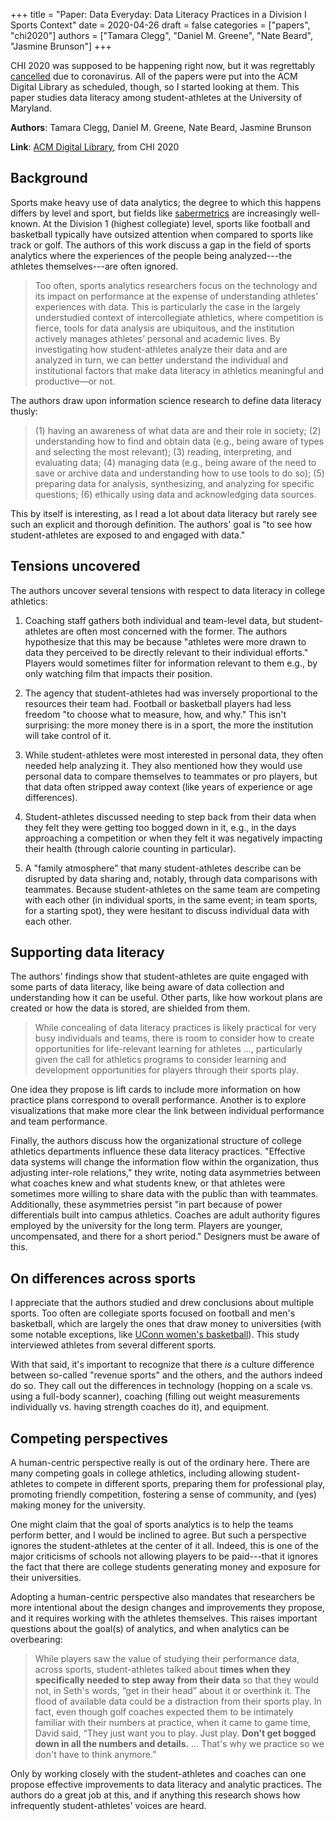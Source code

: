 +++
title = "Paper: Data Everyday: Data Literacy Practices in a Division I Sports Context"
date = 2020-04-26
draft = false
categories = ["papers", "chi2020"]
authors = ["Tamara Clegg", "Daniel M. Greene", "Nate Beard", "Jasmine Brunson"]
+++

CHI 2020 was supposed to be happening right now, but it was regrettably [cancelled](https://chi2020.acm.org/) due to coronavirus. All of the papers were put into the ACM Digital Library as scheduled, though, so I started looking at them. This paper studies data literacy among student-athletes at the University of Maryland.

<!--more-->

**Authors**: Tamara Clegg, Daniel M. Greene, Nate Beard, Jasmine Brunson

**Link**: [ACM Digital Library](https://dl.acm.org/doi/abs/10.1145/3313831.3376153), from CHI 2020

## Background
Sports make heavy use of data analytics; the degree to which this happens differs by level and sport, but fields like [sabermetrics](https://en.wikipedia.org/wiki/Sabermetrics) are increasingly well-known. At the Division 1 (highest collegiate) level, sports like football and basketball typically have outsized attention when compared to sports like track or golf. The authors of this work discuss a gap in the field of sports analytics where the experiences of the people being analyzed---the athletes themselves---are often ignored.

> Too often, sports analytics researchers focus on the technology and its impact on performance at the expense of understanding athletes’ experiences with data. This is particularly the case in the largely understudied context of intercollegiate athletics, where competition is fierce, tools for data analysis are ubiquitous, and the institution actively manages athletes’ personal and academic lives. By investigating how student-athletes analyze their data and are analyzed in turn, we can better understand the individual and institutional factors that make data literacy in athletics meaningful and productive—or not.

The authors draw upon information science research to define data literacy thusly:

> (1) having an awareness of what data are and their role in society;
> (2) understanding how to find and obtain data (e.g., being aware of types and selecting the most relevant);
> (3) reading, interpreting, and evaluating data;
> (4) managing data (e.g., being aware of the need to save or archive data and understanding how to use tools to do so);
> (5) preparing data for analysis, synthesizing, and analyzing for specific questions;
> (6) ethically using data and acknowledging data sources.

This by itself is interesting, as I read a lot about data literacy but rarely see such an explicit and thorough definition. The authors' goal is "to see how student-athletes are exposed to and engaged with data."


## Tensions uncovered
The authors uncover several tensions with respect to data literacy in college athletics:

1. Coaching staff gathers both individual and team-level data, but student-athletes are often most concerned with the former. The authors hypothesize that this may be because "athletes were more drawn to data they perceived to be directly relevant to their individual efforts." Players would sometimes filter for information relevant to them e.g., by only watching film that impacts their position.

2. The agency that student-athletes had was inversely proportional to the resources their team had. Football or basketball players had less freedom "to choose what to measure, how, and why." This isn't surprising: the more money there is in a sport, the more the institution will take control of it.

3. While student-athletes were most interested in personal data, they often needed help analyzing it. They also mentioned how they would use personal data to compare themselves to teammates or pro players, but that data often stripped away context (like years of experience or age differences).

4. Student-athletes discussed needing to step back from their data when they felt they were getting too bogged down in it, e.g., in the days approaching a competition or when they felt it was negatively impacting their health (through calorie counting in particular).

5. A "family atmosphere" that many student-athletes describe can be disrupted by data sharing and, notably, through data comparisons with teammates. Because student-athletes on the same team are competing with each other (in individual sports, in the same event; in team sports, for a starting spot), they were hesitant to discuss individual data with each other.


## Supporting data literacy
The authors' findings show that student-athletes are quite engaged with some parts of data literacy, like being aware of data collection and understanding how it can be useful. Other parts, like how workout plans are created or how the data is stored, are shielded from them.

> While concealing of data literacy practices is likely practical for very busy individuals and teams, there is room to consider how to create opportunities for life-relevant learning for athletes ..., particularly given the call for athletics programs to consider learning and development opportunities for players through their sports play.

One idea they propose is lift cards to include more information on how practice plans correspond to overall performance. Another is to explore visualizations that make more clear the link between individual performance and team performance.

Finally, the authors discuss how the organizational structure of college athletics departments influence these data literacy practices. "Effective data systems will change the information flow within the organization, thus adjusting inter-role relations," they write, noting data asymmetries between what coaches knew and what students knew, or that athletes were sometimes more willing to share data with the public than with teammates. Additionally, these asymmetries persist "in part because of power differentials built into campus athletics. Coaches are adult authority figures employed by the university for the long term. Players are younger, uncompensated, and there for a short period." Designers must be aware of this.


## On differences across sports
I appreciate that the authors studied and drew conclusions about multiple sports. Too often are collegiate sports focused on football and men's basketball, which are largely the ones that draw money to universities (with some notable exceptions, like [UConn women's basketball](https://en.wikipedia.org/wiki/UConn_Huskies_women%27s_basketball)). This study interviewed athletes from several different sports.

With that said, it's important to recognize that there *is* a culture difference between so-called "revenue sports" and the others, and the authors indeed do so. They call out the differences in technology (hopping on a scale vs. using a full-body scanner), coaching (filling out weight measurements individually vs. having strength coaches do it), and equipment.


## Competing perspectives
A human-centric perspective really is out of the ordinary here. There are many competing goals in college athletics, including allowing student-athletes to compete in different sports, preparing them for professional play, promoting friendly competition, fostering a sense of community, and (yes) making money for the university.

One might claim that the goal of sports analytics is to help the teams perform better, and I would be inclined to agree. But such a perspective ignores the student-athletes at the center of it all. Indeed, this is one of the major criticisms of schools not allowing players to be paid---that it ignores the fact that there are college students generating money and exposure for their universities.

Adopting a human-centric perspective also mandates that researchers be more intentional about the design changes and improvements they propose, and it requires working with the athletes themselves. This raises important questions about the goal(s) of analytics, and when analytics can be overbearing:

> While players saw the value of studying their performance data, across sports, student-athletes talked about **times when they specifically needed to step away from their data** so that they would not, in Seth's words, “get in their head” about it or overthink it. The flood of available data could be a distraction from their sports play. In fact, even though golf coaches expected them to be intimately familiar with their numbers at practice, when it came to game time, David said, “They just want you to play. Just play. **Don't get bogged down in all the numbers and details.** … That's why we practice so we don't have to think anymore.”

Only by working closely with the student-athletes and coaches can one propose effective improvements to data literacy and analytic practices. The authors do a great job at this, and if anything this research shows how infrequently student-athletes' voices are heard.
